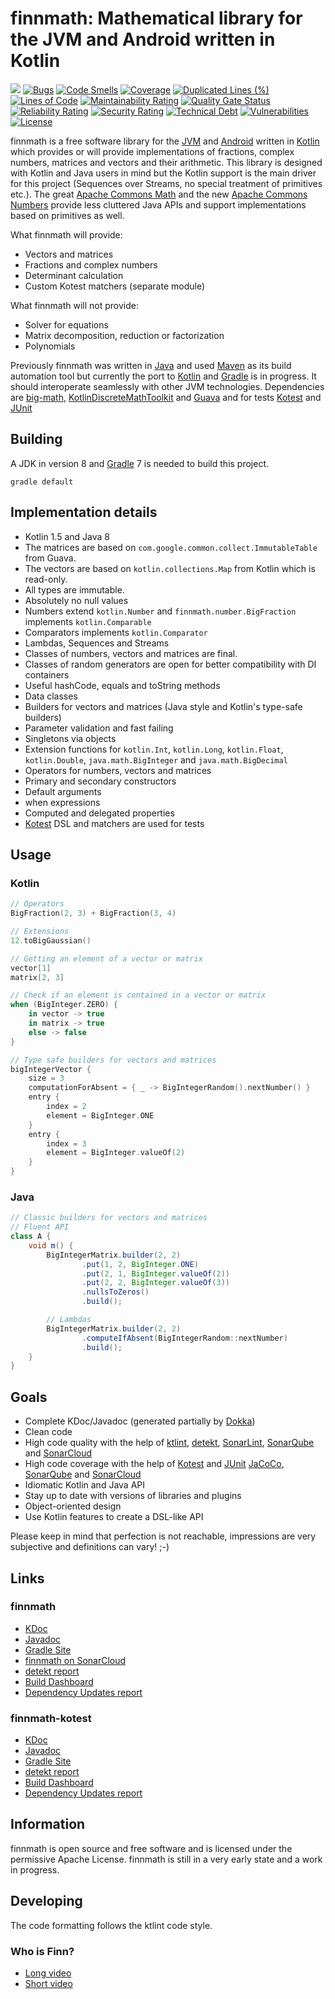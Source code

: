 # finnmath: Mathematical library for the JVM and Android written in Kotlin

![](https://github.com/ltennstedt/finnmath/workflows/Java%20CI/badge.svg)
[![Bugs](https://sonarcloud.io/api/project_badges/measure?project=ltennstedt_finnmath&metric=bugs)](https://sonarcloud.io/dashboard?id=ltennstedt_finnmath)
[![Code Smells](https://sonarcloud.io/api/project_badges/measure?project=ltennstedt_finnmath&metric=code_smells)](https://sonarcloud.io/dashboard?id=ltennstedt_finnmath)
[![Coverage](https://sonarcloud.io/api/project_badges/measure?project=ltennstedt_finnmath&metric=coverage)](https://sonarcloud.io/dashboard?id=ltennstedt_finnmath)
[![Duplicated Lines (%)](https://sonarcloud.io/api/project_badges/measure?project=ltennstedt_finnmath&metric=duplicated_lines_density)](https://sonarcloud.io/dashboard?id=ltennstedt_finnmath)
[![Lines of Code](https://sonarcloud.io/api/project_badges/measure?project=ltennstedt_finnmath&metric=ncloc)](https://sonarcloud.io/dashboard?id=ltennstedt_finnmath)
[![Maintainability Rating](https://sonarcloud.io/api/project_badges/measure?project=ltennstedt_finnmath&metric=sqale_rating)](https://sonarcloud.io/dashboard?id=ltennstedt_finnmath)
[![Quality Gate Status](https://sonarcloud.io/api/project_badges/measure?project=ltennstedt_finnmath&metric=alert_status)](https://sonarcloud.io/dashboard?id=ltennstedt_finnmath)
[![Reliability Rating](https://sonarcloud.io/api/project_badges/measure?project=ltennstedt_finnmath&metric=reliability_rating)](https://sonarcloud.io/dashboard?id=ltennstedt_finnmath)
[![Security Rating](https://sonarcloud.io/api/project_badges/measure?project=ltennstedt_finnmath&metric=security_rating)](https://sonarcloud.io/dashboard?id=ltennstedt_finnmath)
[![Technical Debt](https://sonarcloud.io/api/project_badges/measure?project=ltennstedt_finnmath&metric=sqale_index)](https://sonarcloud.io/dashboard?id=ltennstedt_finnmath)
[![Vulnerabilities](https://sonarcloud.io/api/project_badges/measure?project=ltennstedt_finnmath&metric=vulnerabilities)](https://sonarcloud.io/dashboard?id=ltennstedt_finnmath)
[![License](https://img.shields.io/badge/license-Apache%20License%202.0-blue.svg)](https://www.apache.org/licenses/LICENSE-2.0)

finnmath is a free software library for the [JVM](https://www.java.com/) and [Android](https://www.android.com/) 
written in [Kotlin](https://kotlinlang.org/) which provides or will provide implementations of fractions, complex 
numbers, matrices and vectors and their arithmetic. This library is designed with Kotlin and Java users in mind but 
the Kotlin support is the main driver for this project (Sequences over Streams, no special treatment of primitives 
etc.). The great [Apache Commons Math](https://commons.apache.org/proper/commons-math/) and the new 
[Apache Commons Numbers](https://commons.apache.org/proper/commons-numbers/) provide less cluttered Java APIs and 
support implementations based on primitives as well.

What finnmath will provide:

* Vectors and matrices
* Fractions and complex numbers
* Determinant calculation
* Custom Kotest matchers (separate module)

What finnmath will not provide:

* Solver for equations
* Matrix decomposition, reduction or factorization
* Polynomials

Previously finnmath was written in [Java](https://www.java.com/) and used [Maven](https://maven.apache.org/) as its 
build automation tool but currently the port to [Kotlin](https://kotlinlang.org/) and [Gradle](https://gradle.org/) 
is in progress. It should interoperate seamlessly with other JVM technologies. Dependencies are 
[big-math](https://eobermuhlner.github.io/big-math/),
[KotlinDiscreteMathToolkit](https://github.com/MarcinMoskala/KotlinDiscreteMathToolkit) and 
[Guava](https://guava.dev/) and for tests [Kotest](https://kotest.io/) and [JUnit](https://junit.org/junit5/)

## Building

A JDK in version 8 and [Gradle](https://gradle.org/) 7 is needed to build this project.

```shell script
gradle default
```

## Implementation details

* Kotlin 1.5 and Java 8
* The matrices are based on `com.google.common.collect.ImmutableTable` from Guava.
* The vectors are based on `kotlin.collections.Map` from Kotlin which is read-only.
* All types are immutable.
* Absolutely no null values
* Numbers extend `kotlin.Number` and `finnmath.number.BigFraction` implements `kotlin.Comparable`
* Comparators implements `kotlin.Comparator`
* Lambdas, Sequences and Streams
* Classes of numbers, vectors and matrices are final.
* Classes of random generators are open for better compatibility with DI containers
* Useful hashCode, equals and toString methods
* Data classes
* Builders for vectors and matrices (Java style and Kotlin's type-safe builders)
* Parameter validation and fast failing
* Singletons via objects
* Extension functions for `kotlin.Int`, `kotlin.Long`, `kotlin.Float`, `kotlin.Double`, `java.math.BigInteger` and
  `java.math.BigDecimal`
* Operators for numbers, vectors and matrices
* Primary and secondary constructors  
* Default arguments
* when expressions
* Computed and delegated properties
* [Kotest](https://kotest.io/) DSL and matchers are used for tests

## Usage

### Kotlin

```kotlin
// Operators
BigFraction(2, 3) + BigFraction(3, 4)

// Extensions
12.toBigGaussian()

// Getting an element of a vector or matrix
vector[1]
matrix[2, 3]

// Check if an element is contained in a vector or matrix
when (BigInteger.ZERO) {
    in vector -> true
    in matrix -> true
    else -> false
}

// Type safe builders for vectors and matrices
bigIntegerVector {
    size = 3
    computationForAbsent = { _ -> BigIntegerRandom().nextNumber() }
    entry {
        index = 2
        element = BigInteger.ONE
    }
    entry {
        index = 3
        element = BigInteger.valueOf(2)
    }
}
```

### Java

```java
// Classic builders for vectors and matrices
// Fluent API
class A {
    void m() {
        BigIntegerMatrix.builder(2, 2)
                .put(1, 2, BigInteger.ONE)
                .put(2, 1, BigInteger.valueOf(2))
                .put(2, 2, BigInteger.valueOf(3))
                .nullsToZeros()
                .build();

        // Lambdas
        BigIntegerMatrix.builder(2, 2)
                .computeIfAbsent(BigIntegerRandom::nextNumber)
                .build();
    }
}
```

## Goals

* Complete KDoc/Javadoc (generated partially by [Dokka](https://github.com/Kotlin/dokka))
* Clean code
* High code quality with the help of [ktlint](https://ktlint.github.io/), [detekt](https://detekt.github.io/detekt/),
  [SonarLint](https://www.sonarlint.org/), [SonarQube](https://www.sonarqube.org/) and 
  [SonarCloud](https://sonarcloud.io/)
* High code coverage with the help of [Kotest](https://kotest.io/) and [JUnit](https://junit.org/junit5/) 
  [JaCoCo](https://www.jacoco.org/jacoco/), [SonarQube](https://www.sonarqube.org/) and
  [SonarCloud](https://sonarcloud.io/)
* Idiomatic Kotlin and Java API
* Stay up to date with versions of libraries and plugins
* Object-oriented design
* Use Kotlin features to create a DSL-like API

Please keep in mind that perfection is not reachable, impressions are very subjective and definitions can vary! ;-)

## Links

### finnmath

* [KDoc](https://ltennstedt.github.io/finnmath/finnmath/dokka/html/index.html)
* [Javadoc](https://ltennstedt.github.io/finnmath/finnmath/dokka/javadoc/index.html)
* [Gradle Site](https://ltennstedt.github.io/finnmath/finnmath/docs/site/index.html)
* [finnmath on SonarCloud](https://sonarcloud.io/dashboard?id=ltennstedt_finnmath)
* [detekt report](https://ltennstedt.github.io/finnmath/finnmath/reports/detekt/detekt.html)
* [Build Dashboard](https://ltennstedt.github.io/finnmath/finnmath/reports/buildDashboard/index.html)
* [Dependency Updates report](https://ltennstedt.github.io/finnmath/finnmath/dependencyUpdates/report.html)

### finnmath-kotest

* [KDoc](https://ltennstedt.github.io/finnmath/finnmath-kotest/dokka/html/index.html)
* [Javadoc](https://ltennstedt.github.io/finnmath/finnmath-kotest/dokka/javadoc/index.html)
* [Gradle Site](https://ltennstedt.github.io/finnmath/finnmath-kotest/docs/site/index.html)
* [detekt report](https://ltennstedt.github.io/finnmath/finnmath-kotest/reports/detekt/detekt.html)
* [Build Dashboard](https://ltennstedt.github.io/finnmath/finnmath-kotest/reports/buildDashboard/index.html)
* [Dependency Updates report](https://ltennstedt.github.io/finnmath/finnmath-kotest/dependencyUpdates/report.html)

## Information

finnmath is open source and free software and is licensed under the permissive Apache License.
finnmath is still in a very early state and a work in progress.

## Developing

The code formatting follows the ktlint code style.

### Who is Finn?

* [Long video](https://www.youtube.com/watch?v=Z8-rtor3G9Q)
* [Short video](https://www.youtube.com/watch?v=0DZ1VT5kbw4)

